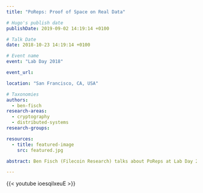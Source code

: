 ```yaml
---
title: "PoReps: Proof of Space on Real Data"

# Hugo's publish date
publishDate: 2019-09-02 14:19:14 +0100

# Talk Date
date: 2018-10-23 14:19:14 +0100

# Event name
event: "Lab Day 2018"

event_url:

location: "San Francisco, CA, USA"

# Taxonomies
authors:
  - ben-fisch
research-areas:
  - cryptography
  - distributed-systems
research-groups:

resources:
  - title: featured-image
    src: featured.jpg

abstract: Ben Fisch (Filecoin Research) talks about PoReps at Lab Day 2018. 

---
```


{{< youtube ioesqilxeuE >}}
